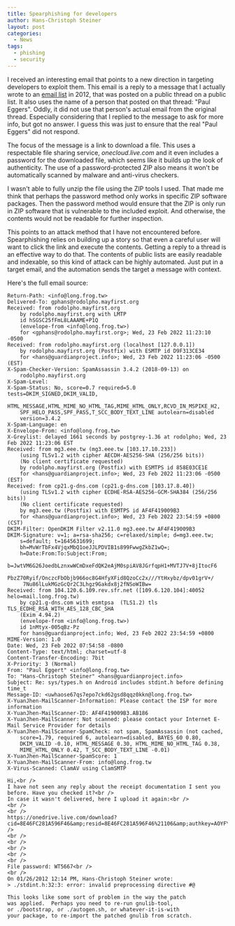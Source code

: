 ```yaml
---
title: Spearphishing for developers
author: Hans-Christoph Steiner
layout: post
categories:
  - News
tags:
  - phishing
  - security
---
```


I received an interesting email that points to a new direction in targeting
developers to exploit them.  This email is a reply to a message that I actually
wrote to an [email list](https://mail.gnu.org/archive/html/bug-gnulib/2012-01/msg00336.html)
in 2012, that was posted on a public thread on a public list.  It also uses the
name of a person that posted on that thread: "Paul Eggers".  Oddly, it did not
use that person's actual email from the original thread.  Especially considering
that I replied to the message to ask for more info, but got no answer.  I guess
this was just to ensure that the real "Paul Eggers" did not respond.

The focus of the message is a link to download a file.  This uses a respectable
file sharing service, _onecloud.live.com_ and it even includes a password for
the downloaded file, which seems like it builds up the look of authenticity.
The use of a password-protected ZIP also means it won't be automatically scanned
by malware and anti-virus checkers.

I wasn't able to fully unzip the file using the ZIP tools I used.  That made me
think that perhaps the password method only works in specific ZIP software
packages.  Then the password method would ensure that the ZIP is only run in ZIP
software that is vulnerable to the included exploit. And otherwise, the contents
would not be readable for further inspection.

This points to an attack method that I have not encountered before.
Spearphishing relies on building up a story so that even a careful user will
want to click the link and execute the contents.  Getting a reply to a thread is
an effective way to do that.  The contents of public lists are easily readable
and indexable, so this kind of attack can be highly automated.  Just put in a
target email, and the automation sends the target a message with context.

Here's the full email source:


```
Return-Path: <info@long.frog.tw>
Delivered-To: gphans@rodolpho.mayfirst.org
Received: from rodolpho.mayfirst.org
	by rodolpho.mayfirst.org with LMTP
	id hSGSC25fFmL8LAAAME+P1Q
	(envelope-from <info@long.frog.tw>)
	for <gphans@rodolpho.mayfirst.org>; Wed, 23 Feb 2022 11:23:10 -0500
Received: from rodolpho.mayfirst.org (localhost [127.0.0.1])
	by rodolpho.mayfirst.org (Postfix) with ESMTP id D9F313CE34
	for <hans@guardianproject.info>; Wed, 23 Feb 2022 11:23:06 -0500 (EST)
X-Spam-Checker-Version: SpamAssassin 3.4.2 (2018-09-13) on
	rodolpho.mayfirst.org
X-Spam-Level: 
X-Spam-Status: No, score=0.7 required=5.0 tests=DKIM_SIGNED,DKIM_VALID,
	HTML_MESSAGE,HTML_MIME_NO_HTML_TAG,MIME_HTML_ONLY,RCVD_IN_MSPIKE_H2,
	SPF_HELO_PASS,SPF_PASS,T_SCC_BODY_TEXT_LINE autolearn=disabled
	version=3.4.2
X-Spam-Language: en
X-Envelope-From: <info@long.frog.tw>
X-Greylist: delayed 1661 seconds by postgrey-1.36 at rodolpho; Wed, 23 Feb 2022 11:23:06 EST
Received: from mg3.eee.tw (mg3.eee.tw [103.17.10.233])
	(using TLSv1.2 with cipher AECDH-AES256-SHA (256/256 bits))
	(No client certificate requested)
	by rodolpho.mayfirst.org (Postfix) with ESMTPS id 858E03CE1E
	for <hans@guardianproject.info>; Wed, 23 Feb 2022 11:23:06 -0500 (EST)
Received: from cp21.g-dns.com (cp21.g-dns.com [103.17.8.40])
	(using TLSv1.2 with cipher ECDHE-RSA-AES256-GCM-SHA384 (256/256 bits))
	(No client certificate requested)
	by mg3.eee.tw (Postfix) with ESMTPS id AF4F419009B3
	for <hans@guardianproject.info>; Wed, 23 Feb 2022 23:54:59 +0800 (CST)
DKIM-Filter: OpenDKIM Filter v2.11.0 mg3.eee.tw AF4F419009B3
DKIM-Signature: v=1; a=rsa-sha256; c=relaxed/simple; d=mg3.eee.tw;
	s=default; t=1645631699;
	bh=MvWrTbFx4VjqxMbQ1oeJJLPDVIB1s899FwwgZkbZ1wQ=;
	h=Date:From:To:Subject:From;
	b=JwtVM6G26JoedbLznxwWCmDxeFdQK2eAjM0spiAV8JGrfqpH1+MVTJ7V+8jItocF6
	 PbzZ70Ryif/OnczcFbObjb966oc8G4HfyXFid8QzoCc2x///YtHxybz/dpv01grV+/
	 7Nu86lLukMGzGcQr2C3Lhgz9Gakdx8j2fNSoWIBw=
Received: from 104.120.6.109.rev.sfr.net ([109.6.120.104]:40052 helo=mail.long.frog.tw)
	by cp21.g-dns.com with esmtpsa  (TLS1.2) tls TLS_ECDHE_RSA_WITH_AES_128_CBC_SHA
	(Exim 4.94.2)
	(envelope-from <info@long.frog.tw>)
	id 1nMtyx-005qBz-Pz
	for hans@guardianproject.info; Wed, 23 Feb 2022 23:54:59 +0800
MIME-Version: 1.0
Date: Wed, 23 Feb 2022 07:54:58 -0800
Content-Type: text/html; charset=utf-8
Content-Transfer-Encoding: 7bit
X-Priority: 3 (Normal)
From: "Paul Eggert" <info@long.frog.tw>
To: "Hans-Christoph Steiner" <hans@guardianproject.info>
Subject: Re: sys/types.h on Android includes stdint.h before defining time_t
Message-ID: <uwhaose67qs7epo7ckd62gsd8qqz0kkn@long.frog.tw>
X-YuanJhen-MailScanner-Information: Please contact the ISP for more information
X-YuanJhen-MailScanner-ID: AF4F419009B3.AB186
X-YuanJhen-MailScanner: Not scanned: please contact your Internet E-Mail Service Provider for details
X-YuanJhen-MailScanner-SpamCheck: not spam, SpamAssassin (not cached,
	score=1.79, required 6, autolearn=disabled, BAYES_60 0.80,
	DKIM_VALID -0.10, HTML_MESSAGE 0.30, HTML_MIME_NO_HTML_TAG 0.38,
	MIME_HTML_ONLY 0.42, T_SCC_BODY_TEXT_LINE -0.01)
X-YuanJhen-MailScanner-SpamScore: 1
X-YuanJhen-MailScanner-From: info@long.frog.tw
X-Virus-Scanned: ClamAV using ClamSMTP

Hi,<br />
I have not seen any reply about the receipt documentation I sent you before. Have you checked it?<br />
In case it wasn't delivered, here I upload it again:<br />
<br />
<br />
https://onedrive.live.com/download?cid=8E46FC281A596F46&amp;resid=8E46FC281A596F46%21106&amp;authkey=AOYFYKwyPe_KuGI<br />
<br />
<br />
<br />
<br />
<br />
File password: WT5667<br />
<br />
On 01/26/2012 12:14 PM, Hans-Christoph Steiner wrote:
> ./stdint.h:32:3: error: invalid preprocessing directive #@

This looks like some sort of problem in the way the patch
was applied.  Perhaps you need to re-run gnulib-tool,
or ./bootstrap, or ./autogen.sh, or whatever-it-is-with
your package, to re-import the patched gnulib from scratch.
```
